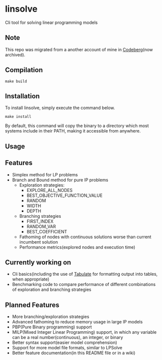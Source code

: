 # linsolve
Cli tool for solving linear programming models

## Note
This repo was migrated from a another account of mine in [Codeberg](https://codeberg.org/libertymaxi/linsolve)(now archived).

## Compilation

```
make build
```

## Installation

To install linsolve, simply execute the command below.

```
make install
```

By default, this command will copy the binary to a directory which most systems include in their PATH, making it accessible from anywhere.

## Usage

## Features
* Simplex method for LP problems
* Branch and Bound method for pure IP problems
    * Exploration strategies:
        * EXPLORE_ALL_NODES
        * BEST_OBJECTIVE_FUNCTION_VALUE
        * RANDOM
        * WIDTH
        * DEPTH
    * Branching strategies
        * FIRST_INDEX
        * RANDOM_VAR
        * BEST_COEFFICIENT
    * Fathoming of nodes with continuous solutions worse than current incumbent solution
    * Performance metrics(explored nodes and execution time)

## Currently working on
* Cli basics(including the use of [Tabulate](https://github.com/p-ranav/tabulate?tab=readme-ov-file) for formatting output into tables, when appropriate)
* Benchmarking code to compare performance of different combinations of exploration and branching strategies

## Planned Features
* More branching/exploration strategies
* Advanced fathoming to reduce memory usage in large IP models
* PBP(Pure Binary programming) support
* MILP(Mixed Integer Linear Programming) support, in which any variable can be a real number(continuous), an integer, or binary
* Better syntax support(easier model comprehension)
* Support for more model file formats, similar to LPSolve
* Better feature documentation(in this README file or in a wiki)